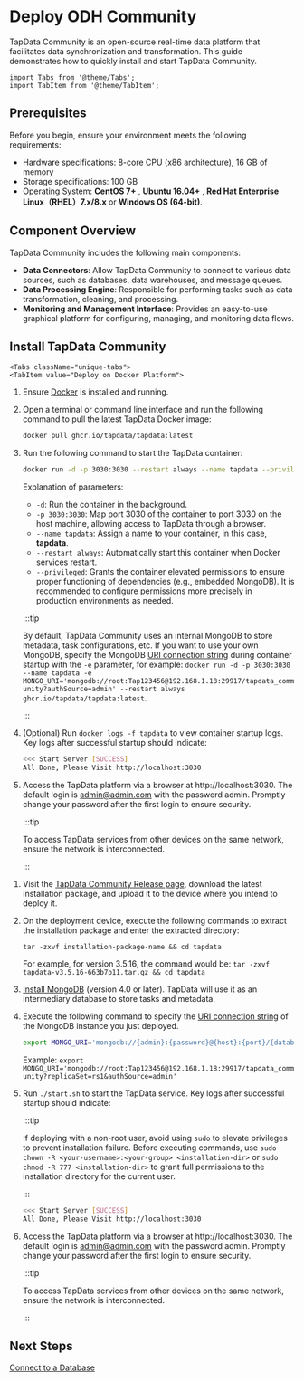 # Deploy ODH Community

TapData Community is an open-source real-time data platform that facilitates data synchronization and transformation. This guide demonstrates how to quickly install and start TapData Community.

```mdx-code-block
import Tabs from '@theme/Tabs';
import TabItem from '@theme/TabItem';
```

## Prerequisites

Before you begin, ensure your environment meets the following requirements:

- Hardware specifications: 8-core CPU (x86 architecture), 16 GB of memory
- Storage specifications: 100 GB
- Operating System: **CentOS 7+** , **Ubuntu 16.04+** , **Red Hat Enterprise Linux（RHEL）7.x/8.x** or **Windows OS (64-bit)**.

## Component Overview

TapData Community includes the following main components:

- **Data Connectors**: Allow TapData Community to connect to various data sources, such as databases, data warehouses, and message queues.
- **Data Processing Engine**: Responsible for performing tasks such as data transformation, cleaning, and processing.
- **Monitoring and Management Interface**: Provides an easy-to-use graphical platform for configuring, managing, and monitoring data flows.

## Install TapData Community

```mdx-code-block
<Tabs className="unique-tabs">
<TabItem value="Deploy on Docker Platform">
```
1. Ensure [Docker](https://docs.docker.com/get-docker/) is installed and running.

2. Open a terminal or command line interface and run the following command to pull the latest TapData Docker image:

   ```bash
   docker pull ghcr.io/tapdata/tapdata:latest
   ```

3. Run the following command to start the TapData container:

   ```bash
   docker run -d -p 3030:3030 --restart always --name tapdata --privileged ghcr.io/tapdata/tapdata:latest
   ```

   Explanation of parameters:

   - `-d`: Run the container in the background.
   - `-p 3030:3030`: Map port 3030 of the container to port 3030 on the host machine, allowing access to TapData through a browser.
   - `--name tapdata`: Assign a name to your container, in this case, **tapdata**.
   - `--restart always`: Automatically start this container when Docker services restart.
   - `--privileged`: Grants the container elevated permissions to ensure proper functioning of dependencies (e.g., embedded MongoDB). It is recommended to configure permissions more precisely in production environments as needed.

   :::tip

   By default, TapData Community uses an internal MongoDB to store metadata, task configurations, etc. If you want to use your own MongoDB, specify the MongoDB [URI connection string](https://www.mongodb.com/docs/v5.0/reference/connection-string/#standard-connection-string-format) during container startup with the `-e` parameter, for example: `docker run -d -p 3030:3030 --name tapdata -e MONGO_URI='mongodb://root:Tap123456@192.168.1.18:29917/tapdata_community?authSource=admin' --restart always ghcr.io/tapdata/tapdata:latest`.

   :::

4. (Optional) Run `docker logs -f tapdata` to view container startup logs. Key logs after successful startup should indicate:

   ```bash
   <<< Start Server [SUCCESS]
   All Done, Please Visit http://localhost:3030
   ```

5. Access the TapData platform via a browser at http://localhost:3030. The default login is admin@admin.com with the password admin. Promptly change your password after the first login to ensure security.

   :::tip

   To access TapData services from other devices on the same network, ensure the network is interconnected.

   :::

</TabItem>

<TabItem value="Deploy on Linux Platform">

1. Visit the [TapData Community Release page](https://github.com/tapdata/tapdata/releases), download the latest installation package, and upload it to the device where you intend to deploy it.

2. On the deployment device, execute the following commands to extract the installation package and enter the extracted directory:

   ```shell
   tar -zxvf installation-package-name && cd tapdata
   ```

   For example, for version 3.5.16, the command would be: `tar -zxvf tapdata-v3.5.16-663b7b11.tar.gz && cd tapdata`

3. [Install MongoDB](../../administration/production-deploy/install-replica-mongodb.md) (version 4.0 or later). TapData will use it as an intermediary database to store tasks and metadata.

3. Execute the following command to specify the [URI connection string](https://www.mongodb.com/docs/v5.0/reference/connection-string/#standard-connection-string-format) of the MongoDB instance you just deployed.

   ```bash
   export MONGO_URI='mongodb://{admin}:{password}@{host}:{port}/{database_name}?replicaSet={replica_name}&authSource=admin'
   ```

   Example: `export MONGO_URI='mongodb://root:Tap123456@192.168.1.18:29917/tapdata_community?replicaSet=rs1&authSource=admin'`

4. Run `./start.sh` to start the TapData service. Key logs after successful startup should indicate:

   :::tip

   If deploying with a non-root user, avoid using `sudo` to elevate privileges to prevent installation failure. Before executing commands, use `sudo chown -R <your-username>:<your-group> <installation-dir>` or `sudo chmod -R 777 <installation-dir>` to grant full permissions to the installation directory for the current user.

   :::

   ```bash
   <<< Start Server [SUCCESS]
   All Done, Please Visit http://localhost:3030
   ```

5. Access the TapData platform via a browser at http://localhost:3030. The default login is admin@admin.com with the password admin. Promptly change your password after the first login to ensure security.

   :::tip

   To access TapData services from other devices on the same network, ensure the network is interconnected.

   :::

</TabItem>
</Tabs>

## Next Steps

[Connect to a Database](../connect-data-source.md)